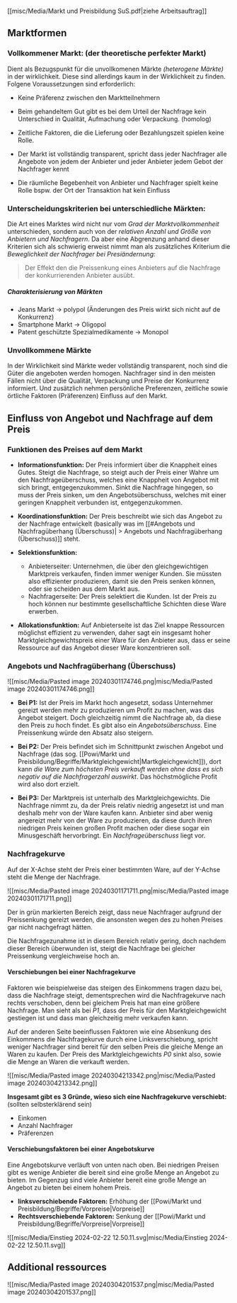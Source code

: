 
[[misc/Media/Markt und Preisbildung SuS.pdf|ziehe Arbeitsauftrag]]

## Marktformen

### Vollkommener Markt: (der theoretische perfekter Markt)

Dient als Bezugspunkt für die unvollkomenen Märkte *(heterogene Märkte)* in der wirklichkeit. Diese sind allerdings kaum in der Wirklichkeit zu finden. Folgene Voraussetzungen sind erforderlich: 

- Keine Präferenz zwischen den Marktteilnehmern

- Beim gehandeltem Gut gibt es bei dem Urteil der Nachfrage kein Unterschied in Qualität, Aufmachung oder Verpackung. (homolog)

- Zeitliche Faktoren, die die Lieferung oder Bezahlungszeit spielen keine Rolle. 
  
- Der Markt ist vollständig transparent, spricht dass jeder Nachfrager alle Angebote von jedem der Anbieter und jeder Anbieter jedem Gebot der Nachfrager kennt 

- Die räumliche Begebenheit von Anbieter und Nachfrager spielt keine Rolle bspw. der Ort der Transaktion hat kein Einfluss 


### Unterscheidungskriterien bei unterschiedliche Märkten:

Die Art eines Marktes wird nicht nur vom *Grad der Marktvollkommenheit* unterschieden, sondern auch von der *relativen Anzahl und Größe von Anbietern und Nachfragern*. Da aber eine Abgrenzung anhand dieser Kriterien sich als schwierig erweist nimmt man als zusätzliches Kriterium die *Beweglichkeit der Nachfrager bei Presiändernung:*

> Der Effekt den die Preissenkung eines Anbieters auf die Nachfrage der konkurrierenden Anbieter ausübt. 

##### Charakterisierung von Märkten 
- Jeans Markt → polypol (Änderungen des Preis wirkt sich nicht auf de Konkurrenz)
- Smartphone Markt → Oligopol
- Patent geschützte Spezialmedikamente → Monopol

### Unvollkommene Märkte 

In der Wirklichkeit sind Märkte weder vollständig transparent, noch sind die Güter die angeboten werden homogen. Nachfrager sind in den meisten Fällen nicht über die Qualität, Verpackung und Preise der Konkurrenz informiert. Und zusätzlich nehmen persönliche Preferenzen, zeitliche sowie örtliche Faktoren (Präferenzen) Einfluss auf den Markt. 

## Einfluss von Angebot und Nachfrage auf dem Preis

### Funktionen des Preises auf dem Markt 

- **Informationsfunktion:** Der Preis informiert über die Knappheit eines Gutes. Steigt die Nachfrage, so steigt auch der Preis einer Wahre um den Nachfrageüberschuss, welches eine Knappheit von Angebot mit sich bringt, entgegenzukommen. Sinkt die Nachfrage hingegen, so muss der Preis sinken, um den Angebotsüberschuss, welches mit einer geringen Knappheit verbunden ist, entgegenzukommen. 
  
- **Koordinationsfunktion:** Der Preis beschreibt wie sich das Angebot zu der Nachfrage entwickelt (basically was im [[#Angebots und Nachfragüberhang (Überschuss)| > Angebots und Nachfragüberhang (Überschuss)]] steht.  
  
- **Selektionsfunktion:** 
	- Anbieterseiter: Unternehmen, die über den gleichgewichtigen Marktpreis verkaufen, finden immer weniger Kunden. Sie müssten also effizienter produzieren, damit sie den Preis senken können, oder sie scheiden aus dem Markt aus. 
	- Nachfragerseite: Der Preis selektiert die Kunden. Ist der Preis zu hoch können nur bestimmte gesellschaftliche Schichten diese Ware erwerben.

- **Allokationsfunktion:** Auf Anbieterseite ist das Ziel knappe Ressourcen möglichst effizient zu verwenden, daher sagt ein insgesamt hoher Marktgleichgewichtspreis einer Ware für den Anbieter aus, dass er seine Ressource auf das Angebot dieser Ware konzentrieren soll.


### Angebots und Nachfragüberhang (Überschuss)

![[misc/Media/Pasted image 20240301174746.png|misc/Media/Pasted image 20240301174746.png]]

- **Bei P1:** Ist der Preis im Markt hoch angesetzt, sodass Unternehmer gereizt werden mehr zu produzieren um Profit zu machen, was das Angebot steigert. Doch gleichzeitig nimmt die Nachfrage ab, da diese den Preis zu hoch findet. Es gibt also ein *Angebotsüberschuss*. Eine Preissenkung würde den Absatz also steigern.  
  
- **Bei P2:** Der Preis befindet sich im Schnittpunkt zwischen Angebot und Nachfrage (das sog. [[Powi/Markt und Preisbildung/Begriffe/Marktgleichgewicht|Martkgleichgewicht]]), dort kann *die Ware zum höchsten Preis verkauft werden ohne dass es sich negativ auf die Nachfragerzahl auswirkt*. Das höchstmögliche Profit wird also dort erzielt.
  
- **Bei P3:** Der Marktpreis ist unterhalb des Marktgleichgewichts. Die Nachfrage nimmt zu, da der Preis relativ niedrig angesetzt ist und man deshalb mehr von der Ware kaufen kann. Anbieter sind aber wenig angereizt mehr von der Ware zu produzieren, da diese durch ihren niedrigen Preis keinen großen Profit machen oder diese sogar ein Minusgeschäft hervorbringt. Ein *Nachfrageüberschuss* liegt vor.

### Nachfragekurve
Auf der X-Achse steht der Preis einer bestimmten Ware, auf der Y-Achse steht die Menge der Nachfrage.

![[misc/Media/Pasted image 20240301171711.png|misc/Media/Pasted image 20240301171711.png]]

Der in grün markierten Bereich zeigt, dass neue Nachfrager aufgrund der Preissenkung gereizt werden, die ansonsten wegen des zu hohen Preises gar nicht nachgefragt hätten. 

Die Nachfragezunahme ist in diesem Bereich relativ gering, doch nachdem dieser Bereich überwunden ist, steigt die Nachfrage bei gleicher Preissenkung vergleichweise hoch an. 

#### Verschiebungen bei einer Nachfragekurve 

Faktoren wie beispielweise das steigen des Einkommens tragen dazu bei, dass die Nachfrage steigt, dementsprechen wird die Nachfragekurve nach rechts verschoben, denn bei gleichem Preis hat man eine größere Nachfrage. Man sieht als bei *P1*, dass der Preis für den Marktgleichgewicht gestiegen ist und dass man gleichzeitig mehr verkaufen kann. 

Auf der anderen Seite beeinflussen Faktoren wie eine Absenkung des Einkommens die Nachfragekurve durch eine Linksverschiebung, spricht weniger Nachfrager sind bereit für den selben Preis die gleiche Menge an Waren zu kaufen. Der Preis des Marktgleichgewichts *P0* sinkt also, sowie die Menge an Waren die verkauft werden.

![[misc/Media/Pasted image 20240304213342.png|misc/Media/Pasted image 20240304213342.png]]

**Insgesamt gibt es 3 Gründe, wieso sich eine Nachfragekurve verschiebt:** (sollten selbsterklärend sein)
- Einkomen 
- Anzahl Nachfrager 
- Präferenzen
#### Verschiebungsfaktoren bei einer Angebotskurve
Eine Angebotskurve verläuft von unten nach oben. Bei niedrigen Preisen gibt es wenige Anbieter die bereit sind eine große Menge an Angebot zu bieten. Im Gegenzug sind viele Anbieter bereit eine große Menge an Angebot zu bieten bei einem hohem Preis. 

- **linksverschiebende Faktoren:** Erhöhung der [[Powi/Markt und Preisbildung/Begriffe/Vorpreise|Vorpreise]]
- **Rechtsverschiebende Faktoren:** Senkung der [[Powi/Markt und Preisbildung/Begriffe/Vorpreise|Vorpreise]] 

![[misc/Media/Einstieg 2024-02-22 12.50.11.svg|misc/Media/Einstieg 2024-02-22 12.50.11.svg]]

## Additional ressources

![[misc/Media/Pasted image 20240304201537.png|misc/Media/Pasted image 20240304201537.png]]